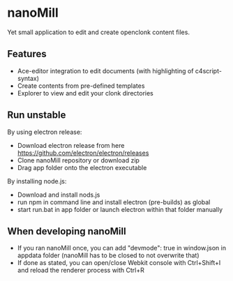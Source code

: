 # nanoMill

Yet small application to edit and create openclonk content files.

## Features
- Ace-editor integration to edit documents (with highlighting of c4script-syntax)
- Create contents from pre-defined templates
- Explorer to view and edit your clonk directories

## Run unstable
By using electron release:
- Download electron release from here https://github.com/electron/electron/releases
- Clone nanoMill repository or download zip
- Drag app folder onto the electron executable

By installing node.js:
- Download and install nods.js
- run npm in command line and install electron (pre-builds) as global
- start run.bat in app folder or launch electron within that folder manually

## When developing nanoMill
- If you ran nanoMill once, you can add "devmode": true in window.json in appdata folder (nanoMill has to be closed to not overwrite that)
- If done as stated, you can open/close Webkit console with Ctrl+Shift+I and reload the renderer process with Ctrl+R